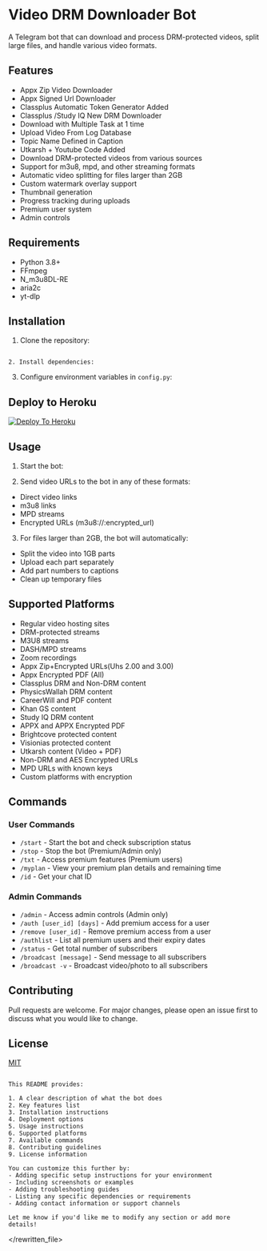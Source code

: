 # Video DRM Downloader Bot

A Telegram bot that can download and process DRM-protected videos, split large files, and handle various video formats.

## Features
- Appx Zip Video Downloader 
- Appx Signed Url Downloader
- Classplus Automatic Token Generator Added
- Classplus /Study IQ New DRM Downloader
- Download with Multiple Task at 1 time
- Upload Video From Log Database 
- Topic Name Defined in Caption
- Utkarsh + Youtube Code Added
- Download DRM-protected videos from various sources
- Support for m3u8, mpd, and other streaming formats
- Automatic video splitting for files larger than 2GB
- Custom watermark overlay support
- Thumbnail generation
- Progress tracking during uploads
- Premium user system
- Admin controls

## Requirements

- Python 3.8+
- FFmpeg
- N_m3u8DL-RE
- aria2c
- yt-dlp

## Installation

1. Clone the repository:

```

2. Install dependencies:

```

3. Configure environment variables in `config.py`:


## Deploy to Heroku

[![Deploy To Heroku](https://www.herokucdn.com/deploy/button.svg)](https://dashboard.heroku.com/new?&template=https://github.com/username/reponame)

## Usage

1. Start the bot:

2. Send video URLs to the bot in any of these formats:
- Direct video links
- m3u8 links
- MPD streams
- Encrypted URLs (m3u8://:encrypted_url)

3. For files larger than 2GB, the bot will automatically:
- Split the video into 1GB parts
- Upload each part separately
- Add part numbers to captions
- Clean up temporary files

## Supported Platforms

- Regular video hosting sites
- DRM-protected streams
- M3U8 streams
- DASH/MPD streams
- Zoom recordings
- Appx Zip+Encrypted URLs(Uhs 2.00 and 3.00)
- Appx Encrypted PDF (All)
- Classplus DRM and Non-DRM content
- PhysicsWallah DRM content
- CareerWill and PDF content
- Khan GS content
- Study IQ DRM content
- APPX and APPX Encrypted PDF
- Brightcove protected content
- Visionias protected content
- Utkarsh content (Video + PDF)
- Non-DRM and AES Encrypted URLs
- MPD URLs with known keys
- Custom platforms with encryption

## Commands

### User Commands
- `/start` - Start the bot and check subscription status
- `/stop` - Stop the bot (Premium/Admin only)
- `/txt` - Access premium features (Premium users)
- `/myplan` - View your premium plan details and remaining time
- `/id` - Get your chat ID

### Admin Commands
- `/admin` - Access admin controls (Admin only)
- `/auth [user_id] [days]` - Add premium access for a user
- `/remove [user_id]` - Remove premium access from a user
- `/authlist` - List all premium users and their expiry dates
- `/status` - Get total number of subscribers
- `/broadcast [message]` - Send message to all subscribers
- `/broadcast -v` - Broadcast video/photo to all subscribers

## Contributing

Pull requests are welcome. For major changes, please open an issue first to discuss what you would like to change.

## License

[MIT](https://choosealicense.com/licenses/mit/)
```

This README provides:

1. A clear description of what the bot does
2. Key features list
3. Installation instructions
4. Deployment options
5. Usage instructions
6. Supported platforms
7. Available commands
8. Contributing guidelines
9. License information

You can customize this further by:
- Adding specific setup instructions for your environment
- Including screenshots or examples
- Adding troubleshooting guides
- Listing any specific dependencies or requirements
- Adding contact information or support channels

Let me know if you'd like me to modify any section or add more details!
```

</rewritten_file>